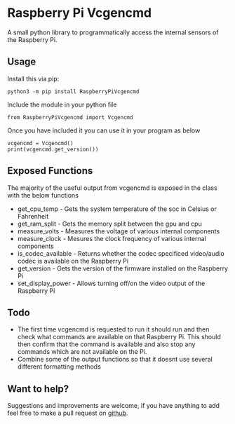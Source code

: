 Raspberry Pi Vcgencmd
=============================

A small python library to programmatically access the internal
sensors of the Raspberry Pi.

## Usage

Install this via pip:

`python3 -m pip install RaspberryPiVcgencmd`

Include the module in your python file

`from RaspberryPiVcgencmd import Vcgencmd`

Once you have included it you can use it in your program as below

```
vcgencmd = Vcgencmd()
print(vcgencmd.get_version())
```

## Exposed Functions

The majority of the useful output from vcgencmd is exposed in the class with the below functions

* get_cpu_temp - Gets the system temperature of the soc in Celsius or Fahrenheit
* get_ram_split - Gets the memory split between the gpu and cpu
* measure_volts - Measures the voltage of various internal components
* measure_clock - Mesures the clock frequency of various internal components
* is_codec_available - Returns whether the codec specificed video/audio codec is available on the Raspberry Pi
* get_version - Gets the version of the firmware installed on the Raspberry Pi
* set_display_power - Allows turning off/on the video output of the Raspberry Pi

## Todo

* The first time vcgencmd is requested to run it should run
and then check what commands are available on that Raspberry Pi.
This should then confirm that the command is available and also
stop any commands which are not available on the Pi.
* Combine some of the output functions so that it doesnt use several
different formatting methods

## Want to help?

Suggestions and improvements are welcome, if you have anything to add
feel free to make a pull request on [github](https://github.com/chewett/RaspberryPiVcgencmd).
